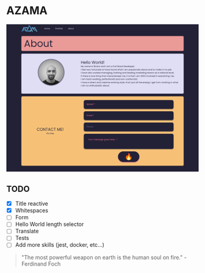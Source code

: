 # AZAMA


![azama_next](public/demo/azama_next.png)

## TODO
- [x] Title reactive
- [x] Whitespaces
- [ ] Form
- [ ] Hello World length selector
- [ ] Translate
- [ ] Tests
- [ ] Add more skills (jest, docker, etc...)

> "The most powerful weapon on earth is the human soul on fire." - Ferdinand Foch